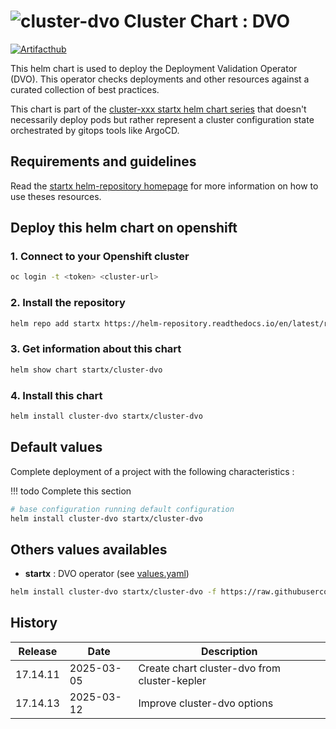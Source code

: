 # ![cluster-dvo](https://helm-repository.readthedocs.io/en/latest/img/cluster-dvo.svg "Cluster Chart : DVO") Cluster Chart : DVO
[![Artifacthub](https://img.shields.io/badge/ArtifactHub-STARTX_cluster--dvo-8A2BE2.svg)](https://artifacthub.io/packages/search?ts_query_web=cluster+dvo+startx)

This helm chart is used to deploy the Deployment Validation Operator (DVO). This operator checks deployments and other resources against a curated collection of best practices.

This chart is part of the [cluster-xxx startx helm chart series](https://helm-repository.readthedocs.io#cluster-helm-charts) that doesn't necessarily deploy pods but rather represent a cluster configuration state orchestrated by gitops tools like ArgoCD.

## Requirements and guidelines

Read the [startx helm-repository homepage](https://helm-repository.readthedocs.io) for
more information on how to use theses resources.

## Deploy this helm chart on openshift

### 1. Connect to your Openshift cluster

```bash
oc login -t <token> <cluster-url>
```

### 2. Install the repository

```bash
helm repo add startx https://helm-repository.readthedocs.io/en/latest/repos/stable/
```

### 3. Get information about this chart

```bash
helm show chart startx/cluster-dvo
```

### 4. Install this chart

```bash
helm install cluster-dvo startx/cluster-dvo
```

## Default values

Complete deployment of a project with the following characteristics :

!!! todo
    Complete this section

```bash
# base configuration running default configuration
helm install cluster-dvo startx/cluster-dvo
```

## Others values availables

- **startx** : DVO operator (see [values.yaml](https://raw.githubusercontent.com/startxfr/helm-repository/master/charts/cluster-dvo/values-startx.yaml))

```bash
helm install cluster-dvo startx/cluster-dvo -f https://raw.githubusercontent.com/startxfr/helm-repository/master/charts/cluster-dvo/values-startx.yaml
```

## History

| Release  | Date       | Description                                  |
| -------- | ---------- | -------------------------------------------- |
| 17.14.11 | 2025-03-05 | Create chart cluster-dvo from cluster-kepler |
| 17.14.13 | 2025-03-12 | Improve cluster-dvo options
